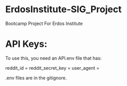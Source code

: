 # ErdosInstitute-SIG_Project
Bootcamp Project For Erdos Institute









# API Keys:

To use this, you need an  API.env file that has:

reddit_id = <your reddit API id>
reddit_secret_key = <your reddit API secret key>
user_agent = <your user agent>
  
.env files are in the gitignore.
